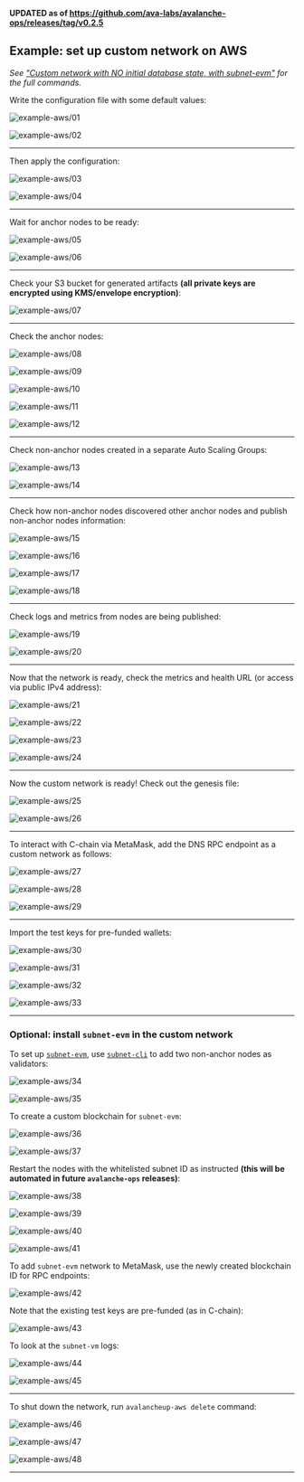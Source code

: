 
**UPDATED as of https://github.com/ava-labs/avalanche-ops/releases/tag/v0.2.5**

## Example: set up custom network on AWS

*See ["Custom network with NO initial database state, with subnet-evm"](recipes-aws.md#custom-network-with-no-initial-database-state-with-subnet-evm) for the full commands.*

Write the configuration file with some default values:

![example-aws/01](./img/example-aws/01.png)

![example-aws/02](./img/example-aws/02.png)

<hr>

Then apply the configuration:

![example-aws/03](./img/example-aws/03.png)

![example-aws/04](./img/example-aws/04.png)

<hr>

Wait for anchor nodes to be ready:

![example-aws/05](./img/example-aws/05.png)

![example-aws/06](./img/example-aws/06.png)

<hr>

Check your S3 bucket for generated artifacts **(all private keys are encrypted using KMS/envelope encryption)**:

![example-aws/07](./img/example-aws/07.png)

<hr>

Check the anchor nodes:

![example-aws/08](./img/example-aws/08.png)

![example-aws/09](./img/example-aws/09.png)

![example-aws/10](./img/example-aws/10.png)

![example-aws/11](./img/example-aws/11.png)

![example-aws/12](./img/example-aws/12.png)

<hr>

Check non-anchor nodes created in a separate Auto Scaling Groups:

![example-aws/13](./img/example-aws/13.png)

![example-aws/14](./img/example-aws/14.png)

<hr>

Check how non-anchor nodes discovered other anchor nodes and publish non-anchor nodes information:

![example-aws/15](./img/example-aws/15.png)

![example-aws/16](./img/example-aws/16.png)

![example-aws/17](./img/example-aws/17.png)

![example-aws/18](./img/example-aws/18.png)

<hr>

Check logs and metrics from nodes are being published:

![example-aws/19](./img/example-aws/19.png)

![example-aws/20](./img/example-aws/20.png)

<hr>

Now that the network is ready, check the metrics and health URL (or access via public IPv4 address):

![example-aws/21](./img/example-aws/21.png)

![example-aws/22](./img/example-aws/22.png)

![example-aws/23](./img/example-aws/23.png)

![example-aws/24](./img/example-aws/24.png)

<hr>

Now the custom network is ready! Check out the genesis file:

![example-aws/25](./img/example-aws/25.png)

![example-aws/26](./img/example-aws/26.png)

<hr>

To interact with C-chain via MetaMask, add the DNS RPC endpoint as a custom network as follows:

![example-aws/27](./img/example-aws/27.png)

![example-aws/28](./img/example-aws/28.png)

![example-aws/29](./img/example-aws/29.png)

<hr>

Import the test keys for pre-funded wallets:

![example-aws/30](./img/example-aws/30.png)

![example-aws/31](./img/example-aws/31.png)

![example-aws/32](./img/example-aws/32.png)

![example-aws/33](./img/example-aws/33.png)

<hr>

### Optional: install `subnet-evm` in the custom network

To set up [`subnet-evm`](https://github.com/ava-labs/subnet-evm), use [`subnet-cli`](https://github.com/ava-labs/subnet-cli) to add two non-anchor nodes as validators:

![example-aws/34](./img/example-aws/34.png)

![example-aws/35](./img/example-aws/35.png)

To create a custom blockchain for `subnet-evm`:

![example-aws/36](./img/example-aws/36.png)

![example-aws/37](./img/example-aws/37.png)

Restart the nodes with the whitelisted subnet ID as instructed **(this will be automated in future `avalanche-ops` releases)**:

![example-aws/38](./img/example-aws/38.png)

![example-aws/39](./img/example-aws/39.png)

![example-aws/40](./img/example-aws/40.png)

![example-aws/41](./img/example-aws/41.png)

To add `subnet-evm` network to MetaMask, use the newly created blockchain ID for RPC endpoints:

![example-aws/42](./img/example-aws/42.png)

Note that the existing test keys are pre-funded (as in C-chain):

![example-aws/43](./img/example-aws/43.png)

To look at the `subnet-vm` logs:

![example-aws/44](./img/example-aws/44.png)

![example-aws/45](./img/example-aws/45.png)

<hr>

To shut down the network, run `avalancheup-aws delete` command:

![example-aws/46](./img/example-aws/46.png)

![example-aws/47](./img/example-aws/47.png)

![example-aws/48](./img/example-aws/48.png)

<hr>
